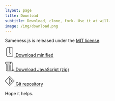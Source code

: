 ```yaml
---
layout: page
title: Download
subtitle: Download, clone, fork. Use it at will.
image: /img/download.png
---
```


Sameness.js is released under the [MIT license](https://raw.githubusercontent.com/mfedatto/sameness.js/master/LICENSE).

[![Download minified](/img/download-min.png) Download minified](https://raw.githubusercontent.com/mfedatto/sameness.js/master/dist/sameness.min.js)

[![Download JavaScript](/img/download-js.png) Download JavaScript (zip)](https://raw.githubusercontent.com/mfedatto/sameness.js/master/dist/sameness.zip)

[![Git clone](/img/git-clone.png) Git repository](https://github.com/mfedatto/sameness.js)

Hope it helps.
